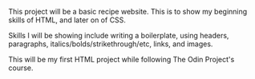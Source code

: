 This project will be a basic recipe website. This is to show my beginning skills of HTML, and later on of CSS. 

Skills I will be showing include writing a boilerplate, using headers, paragraphs, italics/bolds/strikethrough/etc, links, and images. 

This will be my first HTML project while following The Odin Project's course.